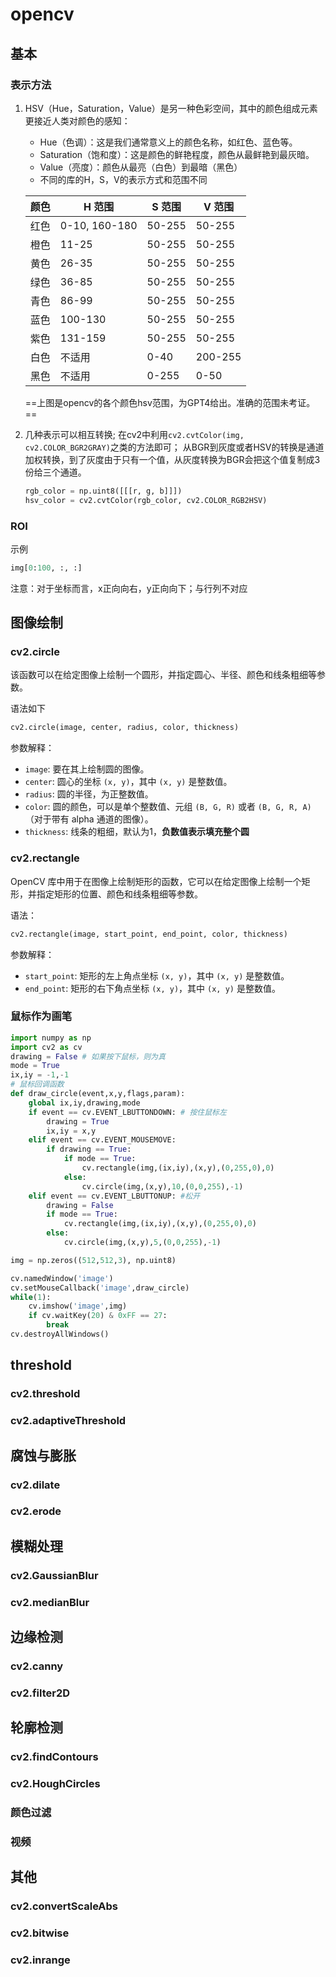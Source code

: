 # opencv

## 基本

### 表示方法

1. HSV（Hue，Saturation，Value）是另一种色彩空间，其中的颜色组成元素更接近人类对颜色的感知：

   - Hue（色调）：这是我们通常意义上的颜色名称，如红色、蓝色等。
   - Saturation（饱和度）：这是颜色的鲜艳程度，颜色从最鲜艳到最灰暗。
   - Value（亮度）：颜色从最亮（白色）到最暗（黑色）
   - 不同的库的H，S，V的表示方式和范围不同

   | 颜色 | H 范围        | S 范围 | V 范围  |
   | ---- | ------------- | ------ | ------- |
   | 红色 | 0-10, 160-180 | 50-255 | 50-255  |
   | 橙色 | 11-25         | 50-255 | 50-255  |
   | 黄色 | 26-35         | 50-255 | 50-255  |
   | 绿色 | 36-85         | 50-255 | 50-255  |
   | 青色 | 86-99         | 50-255 | 50-255  |
   | 蓝色 | 100-130       | 50-255 | 50-255  |
   | 紫色 | 131-159       | 50-255 | 50-255  |
   | 白色 | 不适用        | 0-40   | 200-255 |
   | 黑色 | 不适用        | 0-255  | 0-50    |

   ==上图是opencv的各个颜色hsv范围，为GPT4给出。准确的范围未考证。==

2. 几种表示可以相互转换;  在cv2中利用`cv2.cvtColor(img, cv2.COLOR_BGR2GRAY)`之类的方法即可； 从BGR到灰度或者HSV的转换是通道加权转换，到了灰度由于只有一个值，从灰度转换为BGR会把这个值复制成3份给三个通道。

      ```python
      rgb_color = np.uint8([[[r, g, b]]])  
      hsv_color = cv2.cvtColor(rgb_color, cv2.COLOR_RGB2HSV)
      ```

### ROI

示例

```python
img[0:100, :, :]  
```

注意：对于坐标而言，x正向向右，y正向向下；与行列不对应

## 图像绘制

### cv2.circle

该函数可以在给定图像上绘制一个圆形，并指定圆心、半径、颜色和线条粗细等参数。

语法如下

```python
cv2.circle(image, center, radius, color, thickness)
```

参数解释：

- `image`: 要在其上绘制圆的图像。
- `center`: 圆心的坐标 `(x, y)`，其中 `(x, y)` 是整数值。
- `radius`: 圆的半径，为正整数值。
- `color`: 圆的颜色，可以是单个整数值、元组 `(B, G, R)` 或者 `(B, G, R, A)`（对于带有 alpha 通道的图像）。
- `thickness`: 线条的粗细，默认为1，**负数值表示填充整个圆**

### cv2.rectangle

OpenCV 库中用于在图像上绘制矩形的函数，它可以在给定图像上绘制一个矩形，并指定矩形的位置、颜色和线条粗细等参数。

语法：

```python
cv2.rectangle(image, start_point, end_point, color, thickness)

```

参数解释：

- `start_point`: 矩形的左上角点坐标 `(x, y)`，其中 `(x, y)` 是整数值。
- `end_point`: 矩形的右下角点坐标 `(x, y)`，其中 `(x, y)` 是整数值。



### 鼠标作为画笔

```python
import numpy as np
import cv2 as cv
drawing = False # 如果按下鼠标，则为真
mode = True 
ix,iy = -1,-1
# 鼠标回调函数
def draw_circle(event,x,y,flags,param):
    global ix,iy,drawing,mode
    if event == cv.EVENT_LBUTTONDOWN: # 按住鼠标左
        drawing = True
        ix,iy = x,y
    elif event == cv.EVENT_MOUSEMOVE: 
        if drawing == True:
            if mode == True:
                cv.rectangle(img,(ix,iy),(x,y),(0,255,0),0)
            else:
                cv.circle(img,(x,y),10,(0,0,255),-1)
    elif event == cv.EVENT_LBUTTONUP: #松开
        drawing = False
        if mode == True:
            cv.rectangle(img,(ix,iy),(x,y),(0,255,0),0)
        else:
            cv.circle(img,(x,y),5,(0,0,255),-1)

img = np.zeros((512,512,3), np.uint8)

cv.namedWindow('image')
cv.setMouseCallback('image',draw_circle)
while(1):
    cv.imshow('image',img)
    if cv.waitKey(20) & 0xFF == 27:
        break
cv.destroyAllWindows()
```



## threshold

### cv2.threshold

### cv2.adaptiveThreshold

## 腐蚀与膨胀

### cv2.dilate

### cv2.erode

## 模糊处理

### cv2.GaussianBlur

### cv2.medianBlur

## 边缘检测

### cv2.canny

### cv2.filter2D

## 轮廓检测

### cv2.findContours

### cv2.HoughCircles

### 颜色过滤

### 视频

##  其他

### cv2.convertScaleAbs

### cv2.bitwise

### cv2.inrange
